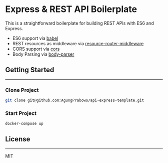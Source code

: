 # Express & REST API Boilerplate

This is a straightforward boilerplate for building REST APIs with ES6 and Express.

- ES6 support via [babel](https://babeljs.io)
- REST resources as middleware via [resource-router-middleware](https://github.com/developit/resource-router-middleware)
- CORS support via [cors](https://github.com/troygoode/node-cors)
- Body Parsing via [body-parser](https://github.com/expressjs/body-parser)

## Getting Started

---

### Clone Project

```sh
git clone git@github.com:AgungPrabowo/api-express-template.git
```

### Start Project

```sh
docker-compose up
```

## License

---

MIT
